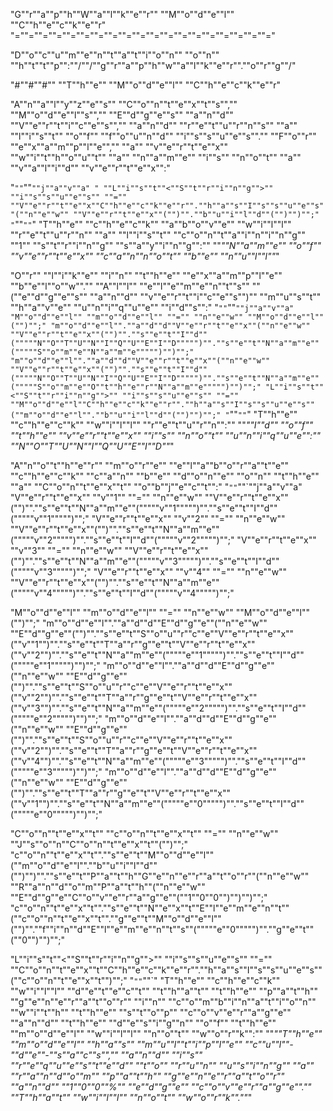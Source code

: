 "G""r""a""p""h""W""a""l""k""e""r"" ""M""o""d""e""l"" ""C""h""e""c""k""e""r"
"=""=""=""=""=""=""=""=""=""=""=""=""=""=""=""=""=""=""="

"D""o""c""u""m""e""n""t""a""t""i""o""n"" ""o""n"" ""h""t""t""p"":""/""/""g""r""a""p""h""w""a""l""k""e""r"".""o""r""g""/"

"#""#""#"" ""T""h""e"" ""M""o""d""e""l"" ""C""h""e""c""k""e""r"

"A""n""a""l""y""z""e""s"" ""C""o""n""t""e""x""t""s"","" ""M""o""d""e""l""s"","" ""E""d""g""e""s"" ""a""n""d"" ""V""e""r""t""i""c""e""s"","" ""a""n""d"" ""r""e""t""u""r""n""s"" ""a"" ""l""i""s""t"" ""o""f"" ""f""o""u""n""d"" ""i""s""s""u""e""s""."" ""F""o""r"" ""e""x""a""m""p""l""e"","" ""a"" ""v""e""r""t""e""x"" ""w""i""t""h""o""u""t"" ""a"" ""n""a""m""e"" ""i""s"" ""n""o""t"" ""a"" ""v""a""l""i""d"" ""v""e""r""t""e""x"":"

"`""`""`""j""a""v""a"
" ""L""i""s""t""<""S""t""r""i""n""g"">"" ""i""s""s""u""e""s"" ""="" ""V""e""r""t""e""x""C""h""e""c""k""e""r"".""h""a""s""I""s""s""u""e""s""(""n""e""w"" ""V""e""r""t""e""x""("")"".""b""u""i""l""d""("")"")"";"
"`""`""`"
"T""h""e"" ""c""h""e""c""k"" ""a""b""o""v""e"" ""w""i""l""l"" ""r""e""t""u""r""n"" ""a"" ""l""i""s""t"" ""c""o""n""t""a""i""n""i""n""g"" ""1"" ""s""t""r""i""n""g"" ""s""a""y""i""n""g"":"" ""_""N""a""m""e"" ""o""f"" ""v""e""r""t""e""x"" ""c""a""n""n""o""t"" ""b""e"" ""n""u""l""l""_"

"O""r"" ""l""i""k""e"" ""i""n"" ""t""h""e"" ""e""x""a""m""p""l""e"" ""b""e""l""o""w""."" ""A""l""l"" ""e""l""e""m""e""n""t""s"" ""(""e""d""g""e""s"" ""a""n""d"" ""v""e""r""t""i""c""e""s"")"" ""m""u""s""t"" ""h""a""v""e"" ""u""n""i""q""u""e"" ""i""d""s"":"
"`""`""`""j""a""v""a"
"M""o""d""e""l"" ""m""o""d""e""l"" ""="" ""n""e""w"" ""M""o""d""e""l""("")"";"
"m""o""d""e""l"".""a""d""d""V""e""r""t""e""x""(""n""e""w"" ""V""e""r""t""e""x""("")"".""s""e""t""I""d""("""""N""O""T""U""N""I""Q""U""E""I""D""""")"".""s""e""t""N""a""m""e""("""""S""o""m""e""N""a""m""e""""")"")"";"
"m""o""d""e""l"".""a""d""d""V""e""r""t""e""x""(""n""e""w"" ""V""e""r""t""e""x""("")"".""s""e""t""I""d""("""""N""O""T""U""N""I""Q""U""E""I""D""""")"".""s""e""t""N""a""m""e""("""""S""o""m""e""O""t""h""e""r""N""a""m""e""""")"")"";"
"L""i""s""t""<""S""t""r""i""n""g"">"" ""i""s""s""u""e""s"" ""="" ""M""o""d""e""l""C""h""e""c""k""e""r"".""h""a""s""I""s""s""u""e""s""(""m""o""d""e""l"".""b""u""i""l""d""("")"")"";"
"`""`""`"
"T""h""e"" ""c""h""e""c""k"" ""w""i""l""l"" ""r""e""t""u""r""n"":"" ""_""I""d"" ""o""f"" ""t""h""e"" ""v""e""r""t""e""x"" ""i""s"" ""n""o""t"" ""u""n""i""q""u""e"":"" ""N""O""T""U""N""I""Q""U""E""I""D""_"

"A""n""o""t""h""e""r"" ""m""o""r""e"" ""e""l""a""b""o""r""a""t""e"" ""c""h""e""c""k"" ""c""a""n"" ""b""e"" ""d""o""n""e"" ""o""n"" ""t""h""e"" ""a"" ""C""o""n""t""e""x""t"" ""o""b""j""e""c""t"":"
"`""`""`""j""a""v""a"
"V""e""r""t""e""x"" ""v""1"" ""="" ""n""e""w"" ""V""e""r""t""e""x""("")"".""s""e""t""N""a""m""e""("""""v""1""""")"".""s""e""t""I""d""("""""v""1""""")"";"
"V""e""r""t""e""x"" ""v""2"" ""="" ""n""e""w"" ""V""e""r""t""e""x""("")"".""s""e""t""N""a""m""e""("""""v""2""""")"".""s""e""t""I""d""("""""v""2""""")"";"
"V""e""r""t""e""x"" ""v""3"" ""="" ""n""e""w"" ""V""e""r""t""e""x""("")"".""s""e""t""N""a""m""e""("""""v""3""""")"".""s""e""t""I""d""("""""v""3""""")"";"
"V""e""r""t""e""x"" ""v""4"" ""="" ""n""e""w"" ""V""e""r""t""e""x""("")"".""s""e""t""N""a""m""e""("""""v""4""""")"".""s""e""t""I""d""("""""v""4""""")"";"

"M""o""d""e""l"" ""m""o""d""e""l"" ""="" ""n""e""w"" ""M""o""d""e""l""("")"";"
"m""o""d""e""l"".""a""d""d""E""d""g""e""(""n""e""w"" ""E""d""g""e""("")"".""s""e""t""S""o""u""r""c""e""V""e""r""t""e""x""(""v""1"")"".""s""e""t""T""a""r""g""e""t""V""e""r""t""e""x""(""v""2"")"".""s""e""t""N""a""m""e""("""""e""1""""")"".""s""e""t""I""d""("""""e""1""""")"")"";"
"m""o""d""e""l"".""a""d""d""E""d""g""e""(""n""e""w"" ""E""d""g""e""("")"".""s""e""t""S""o""u""r""c""e""V""e""r""t""e""x""(""v""2"")"".""s""e""t""T""a""r""g""e""t""V""e""r""t""e""x""(""v""3"")"".""s""e""t""N""a""m""e""("""""e""2""""")"".""s""e""t""I""d""("""""e""2""""")"")"";"
"m""o""d""e""l"".""a""d""d""E""d""g""e""(""n""e""w"" ""E""d""g""e""("")"".""s""e""t""S""o""u""r""c""e""V""e""r""t""e""x""(""v""2"")"".""s""e""t""T""a""r""g""e""t""V""e""r""t""e""x""(""v""4"")"".""s""e""t""N""a""m""e""("""""e""3""""")"".""s""e""t""I""d""("""""e""3""""")"")"";"
"m""o""d""e""l"".""a""d""d""E""d""g""e""(""n""e""w"" ""E""d""g""e""("")"".""s""e""t""T""a""r""g""e""t""V""e""r""t""e""x""(""v""1"")"".""s""e""t""N""a""m""e""("""""e""0""""")"".""s""e""t""I""d""("""""e""0""""")"")"";"

"C""o""n""t""e""x""t"" ""c""o""n""t""e""x""t"" ""="" ""n""e""w"" ""J""s""o""n""C""o""n""t""e""x""t""("")"";"
"c""o""n""t""e""x""t"".""s""e""t""M""o""d""e""l""(""m""o""d""e""l"".""b""u""i""l""d""("")"")"".""s""e""t""P""a""t""h""G""e""n""e""r""a""t""o""r""(""n""e""w"" ""R""a""n""d""o""m""P""a""t""h""(""n""e""w"" ""E""d""g""e""C""o""v""e""r""a""g""e""(""1""0""0"")"")"")"";"
"c""o""n""t""e""x""t"".""s""e""t""N""e""x""t""E""l""e""m""e""n""t""(""c""o""n""t""e""x""t"".""g""e""t""M""o""d""e""l""("")"".""f""i""n""d""E""l""e""m""e""n""t""s""("""""e""0""""")"".""g""e""t""(""0"")"")"";"

"L""i""s""t""<""S""t""r""i""n""g"">"" ""i""s""s""u""e""s"" ""="" ""C""o""n""t""e""x""t""C""h""e""c""k""e""r"".""h""a""s""I""s""s""u""e""s""(""c""o""n""t""e""x""t"")"";"
"`""`""`"
"T""h""e"" ""c""h""e""c""k"" ""w""i""l""l"" ""d""e""t""e""c""t"" ""t""h""a""t"" ""t""h""e"" ""p""a""t""h"" ""g""e""n""e""r""a""t""o""r"" ""i""n"" ""c""o""m""b""i""n""a""t""i""o""n"" ""w""i""t""h"" ""t""h""e"" ""s""t""o""p"" ""c""o""v""e""r""a""g""e"" ""a""n""d"" ""t""h""e"" ""d""e""s""i""g""n"" ""o""f"" ""t""h""e"" ""m""o""d""e""l"" ""w""i""l""l"" ""n""o""t"" ""w""o""r""k"":"" ""_""T""h""e"" ""m""o""d""e""l"" ""h""a""s"" ""m""u""l""t""i""p""l""e"" ""c""u""l""-""d""e""-""s""a""c""s"","" ""a""n""d"" ""i""s"" ""r""e""q""u""e""s""t""e""d"" ""t""o"" ""r""u""n"" ""u""s""i""n""g"" ""a"" ""r""a""n""d""o""m"" ""p""a""t""h"" ""g""e""n""e""r""a""t""o""r"" ""a""n""d"" ""1""0""0""%"" ""e""d""g""e"" ""c""o""v""e""r""a""g""e""."" ""T""h""a""t"" ""w""i""l""l"" ""n""o""t"" ""w""o""r""k"".""_"
